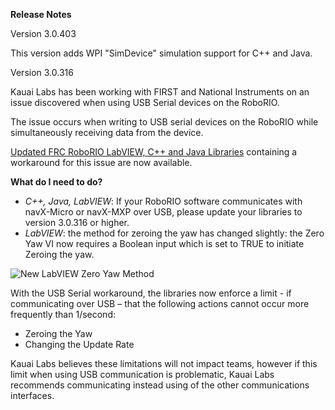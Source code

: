 <b>Release Notes</b> 
<p>
Version 3.0.403

This version adds WPI "SimDevice" simulation support for C++ and Java.
<p>
Version 3.0.316

Kauai Labs has been working with FIRST and National Instruments on an issue discovered when using USB Serial devices on the RoboRIO.

The issue occurs when writing to USB serial devices on the RoboRIO while simultaneously receiving data from the device.

[Updated FRC RoboRIO LabVIEW, C++ and Java Libraries](http://www.pdocs.kauailabs.com/navx-mxp/software/roborio-libraries/) containing a workaround for this issue are now available.

<b>What do I need to do?</b>

-	<i>C++, Java, LabVIEW</i>:  If your RoboRIO software communicates with navX-Micro or navX-MXP over USB, please update your libraries to version 3.0.316 or higher.
-	<i>LabVIEW</i>: the method for zeroing the yaw has changed slightly:  the Zero Yaw VI now requires a Boolean input which is set to TRUE to initiate Zeroing the yaw. 

![New LabVIEW Zero Yaw Method](http://www.pdocs.kauailabs.com/navx-mxp/wp-content/uploads/2017/01/LabviewNavX-AE_ZeroYawAPIChange.png)

With the USB Serial workaround, the libraries now enforce a limit - if communicating over USB – that the following actions cannot occur more frequently than 1/second:

-	Zeroing the Yaw
-	Changing the Update Rate

Kauai Labs believes these limitations will not impact teams, however if this limit when using USB communication is problematic, Kauai Labs recommends communicating instead using of the other communications interfaces.

